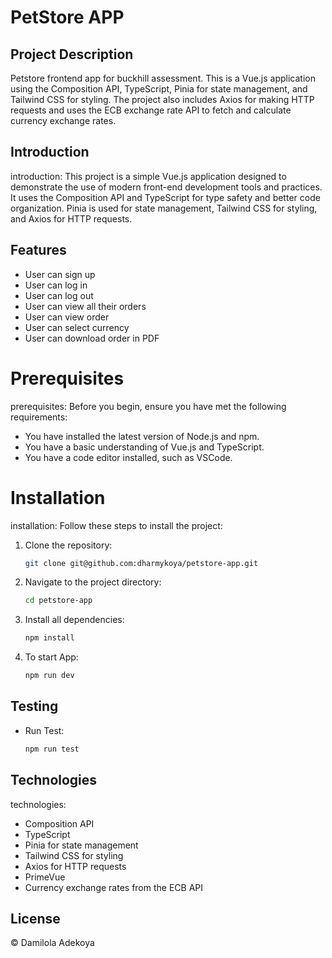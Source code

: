 # PetStore APP



## Project Description


Petstore frontend app for buckhill assessment. This is a Vue.js application using the Composition API, TypeScript, Pinia for state management, and Tailwind CSS for styling.
The project also includes Axios for making HTTP requests and uses the ECB exchange rate API to fetch and calculate currency exchange rates.

## Introduction

introduction:
This project is a simple Vue.js application designed to demonstrate the use of modern front-end development tools and practices.
It uses the Composition API and TypeScript for type safety and better code organization.
Pinia is used for state management, Tailwind CSS for styling, and Axios for HTTP requests.

## Features

- User can sign up
- User can log in
- User can log out
- User can view all their orders
- User can view order
- User can select currency
- User can download order in PDF

# Prerequisites

prerequisites:
Before you begin, ensure you have met the following requirements:

- You have installed the latest version of Node.js and npm.
- You have a basic understanding of Vue.js and TypeScript.
- You have a code editor installed, such as VSCode.

# Installation

installation:
Follow these steps to install the project:

1. Clone the repository:

   ```bash
   git clone git@github.com:dharmykoya/petstore-app.git
   ```

2. Navigate to the project directory:

   ```bash
   cd petstore-app
   ```

3. Install all dependencies:

   ```bash
   npm install
   ```

4. To start App:

   ```bash
   npm run dev
   ```

## Testing

- Run Test:
  ```bash
  npm run test
  ```

## Technologies

technologies:

- Composition API
- TypeScript
- Pinia for state management
- Tailwind CSS for styling
- Axios for HTTP requests
- PrimeVue
- Currency exchange rates from the ECB API

## License

&copy; Damilola Adekoya
